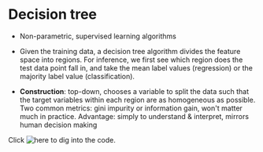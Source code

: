 # Decision tree
* Non-parametric, supervised learning algorithms

* Given the training data, a decision tree algorithm divides the feature space into regions. For inference, we first see which region does the test data point fall in, and take the mean label values (regression) or the majority label value (classification).

* **Construction**: top-down, chooses a variable to split the data such that the target variables within each region are as homogeneous as possible. Two common metrics: gini impurity or information gain, won't matter much in practice.
Advantage: simply to understand & interpret, mirrors human decision making

Click ![here](https://github.com/syamkakarla98/Machine_Learning_Course/blob/master/Supervised%20Learning/DecisionTree/Decision_Tree.ipynb) to dig into the code.
